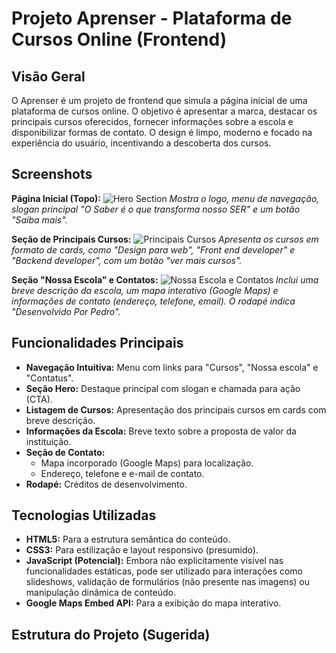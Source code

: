 # Projeto Aprenser - Plataforma de Cursos Online (Frontend)

## Visão Geral

O Aprenser é um projeto de frontend que simula a página inicial de uma plataforma de cursos online. O objetivo é apresentar a marca, destacar os principais cursos oferecidos, fornecer informações sobre a escola e disponibilizar formas de contato. O design é limpo, moderno e focado na experiência do usuário, incentivando a descoberta dos cursos.

## Screenshots

**Página Inicial (Topo):**
![Hero Section](https://i.imgur.com/YOUR_FIRST_IMAGE_URL.png)
*Mostra o logo, menu de navegação, slogan principal "O Saber é o que transforma nosso SER" e um botão "Saiba mais".*

**Seção de Principais Cursos:**
![Principais Cursos](https://i.imgur.com/YOUR_SECOND_IMAGE_URL.png)
*Apresenta os cursos em formato de cards, como "Design para web", "Front end developer" e "Backend developer", com um botão "ver mais cursos".*

**Seção "Nossa Escola" e Contatos:**
![Nossa Escola e Contatos](https://i.imgur.com/YOUR_THIRD_IMAGE_URL.png)
*Inclui uma breve descrição da escola, um mapa interativo (Google Maps) e informações de contato (endereço, telefone, email). O rodapé indica "Desenvolvido Por Pedro".*

## Funcionalidades Principais

* **Navegação Intuitiva:** Menu com links para "Cursos", "Nossa escola" e "Contatus".
* **Seção Hero:** Destaque principal com slogan e chamada para ação (CTA).
* **Listagem de Cursos:** Apresentação dos principais cursos em cards com breve descrição.
* **Informações da Escola:** Breve texto sobre a proposta de valor da instituição.
* **Seção de Contato:**
    * Mapa incorporado (Google Maps) para localização.
    * Endereço, telefone e e-mail de contato.
* **Rodapé:** Créditos de desenvolvimento.

## Tecnologias Utilizadas

* **HTML5:** Para a estrutura semântica do conteúdo.
* **CSS3:** Para estilização e layout responsivo (presumido).
* **JavaScript (Potencial):** Embora não explicitamente visível nas funcionalidades estáticas, pode ser utilizado para interações como slideshows, validação de formulários (não presente nas imagens) ou manipulação dinâmica de conteúdo.
* **Google Maps Embed API:** Para a exibição do mapa interativo.

## Estrutura do Projeto (Sugerida)
